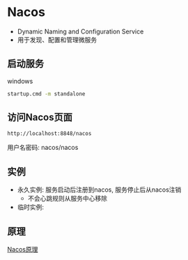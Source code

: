 # Nacos

- Dynamic Naming and Configuration Service
- 用于发现、配置和管理微服务

## 启动服务

windows

```bash
startup.cmd -m standalone
```

## 访问Nacos页面

`http://localhost:8848/nacos`

用户名密码: nacos/nacos

## 实例

- 永久实例: 服务启动后注册到nacos, 服务停止后从nacos注销
  - 不会心跳规则从服务中心移除
- 临时实例:

## 原理

[Nacos原理](nacos-principle.md)
